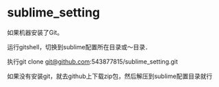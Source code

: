 # sublime_setting

如果机器安装了Git。

运行gitshell，切换到sublime配置所在目录或～目录．

执行git clone git@github.com:543877815/sublime_setting.git

如果没有安装git，就去github上下载zip包，然后解压到sublime配置目录就行 

